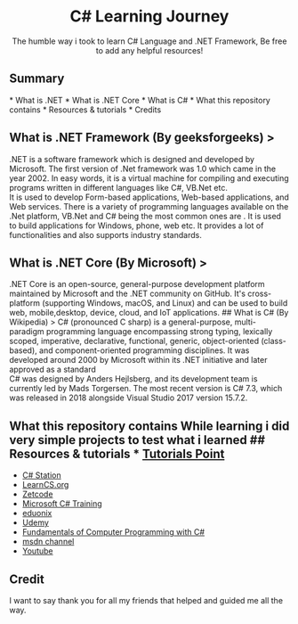 <h1 align="center">C# Learning Journey</h1>
<p align="center">The humble way i took to learn C# Language and .NET Framework, Be free to add any helpful resources! </p> 


<h2>Summary</h2>  
* What is .NET 
* What is .NET Core 
* What is C# 
* What this repository contains 
* Resources & tutorials 
* Credits  


## What is .NET Framework (By geeksforgeeks) > 
.NET is a software framework which is designed and developed by Microsoft. The first version of .Net framework was 1.0 which came in the year 2002. In easy words, it is a virtual machine for compiling and executing programs written in different languages like C#, VB.Net etc. <br> It is used to develop Form-based applications, Web-based applications, and Web services. There is a variety of programming languages available on the .Net platform, VB.Net and C# being the most common ones are . It is used to build applications for Windows, phone, web etc. It provides a lot of functionalities and also supports industry standards.  


## What is .NET Core (By Microsoft) > 
.NET Core is an open-source, general-purpose development platform maintained by Microsoft and the .NET community on GitHub. It's cross-platform (supporting Windows, macOS, and Linux) and can be used to build web, mobile,desktop, device, cloud, and IoT applications.  ## What is C# (By Wikipedia) > C# (pronounced C sharp) is a general-purpose, multi-paradigm programming language encompassing strong typing, lexically scoped, imperative, declarative, functional, generic, object-oriented (class-based), and component-oriented programming disciplines. It was developed around 2000 by Microsoft within its .NET initiative and later approved as a standard <br>C# was designed by Anders Hejlsberg, and its development team is currently led by Mads Torgersen. The most recent version is C# 7.3, which was released in 2018 alongside Visual Studio 2017 version 15.7.2.   


## What this repository contains While learning i did very simple projects to test what i learned  ## Resources & tutorials * [Tutorials Point](http://www.tutorialspoint.com/csharp/index.htm)                  
* [C# Station](http://www.csharp-station.com/tutorial.aspx) 
* [LearnCS.org](http://learncs.org/) 
* [Zetcode](http://zetcode.com/lang/csharp/) 
* [Microsoft C# Training](https://www.microsoftvirtualacademy.com/en-US/training-courses/c-fundamentals-for-absolute-beginners-8295)      
* [eduonix](http://www.eduonix.com/courses/Software-Development/Learn-C-Sharp-Programming-From-Scratch) 
* [Udemy](https://www.udemy.com/courses/search/?ref=home&q=C%23) 
* [Fundamentals of Computer Programming with C#](http://www.introprogramming.info/) 
* [msdn channel ](https://mva.microsoft.com/en-us/training-courses/c-fundamentals-for-absolute-beginners-16169) 
* [Youtube](https://www.youtube.com/watch?v=GhQdlIFylQ8)  


## Credit  
I want to say thank you for all my friends that helped and guided me all the way.
